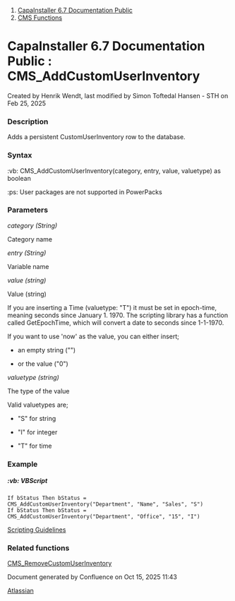 <div id="page">

<div id="main" class="aui-page-panel">

<div id="main-header">

<div id="breadcrumb-section">

1.  [CapaInstaller 6.7 Documentation Public](index.html)
2.  [CMS Functions](CMS-Functions_20342569060.html)

</div>

# <span id="title-text"> CapaInstaller 6.7 Documentation Public : CMS_AddCustomUserInventory </span>

</div>

<div id="content" class="view">

<div class="page-metadata">

Created by <span class="author"> Henrik Wendt</span>, last modified by <span class="editor"> Simon Toftedal Hansen - STH</span> on Feb 25, 2025

</div>

<div id="main-content" class="wiki-content group">

### Description

Adds a persistent CustomUserInventory row to the database.

### Syntax

:vb: CMS_AddCustomUserInventory(category, entry, value, valuetype) as boolean

:ps: User packages are not supported in PowerPacks

### Parameters

*category (String)*

Category name

*entry (String)*

Variable name

*value (string)*

Value (string)

If you are inserting a Time (valuetype: "T") it must be set in epoch-time, meaning seconds since January 1. 1970. The scripting library has a function called GetEpochTime, which will convert a date to seconds since 1-1-1970.

If you want to use 'now' as the value, you can either insert;

- an empty string ("")

- or the value ("0")

*valuetype (string)*

The type of the value

Valid valuetypes are;

- "S" for string

- "I" for integer

- "T" for time

### Example

##### :vb: **VBScript**

<div class="code panel pdl" style="border-width: 1px;">

<div class="codeContent panelContent pdl">

``` syntaxhighlighter-pre
If bStatus Then bStatus = CMS_AddCustomUserInventory("Department", "Name", "Sales", "S")
If bStatus Then bStatus = CMS_AddCustomUserInventory("Department", "Office", "15", "I")
```

</div>

</div>

<a href="https://capasystems.atlassian.net/wiki/spaces/CI67DOC/pages/20342575822/Scripting+Guidelines" data-linked-resource-id="20342575822" data-linked-resource-version="1" data-linked-resource-type="page">Scripting Guidelines</a>

### Related functions

<a href="CMS_RemoveCustomUserInventory_20342570094.html" data-linked-resource-id="20342570094" data-linked-resource-version="2" data-linked-resource-type="page">CMS_RemoveCustomUserInventory</a>

</div>

</div>

</div>

<div id="footer" role="contentinfo">

<div class="section footer-body">

Document generated by Confluence on Oct 15, 2025 11:43

<div id="footer-logo">

[Atlassian](http://www.atlassian.com/)

</div>

</div>

</div>

</div>
